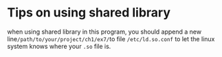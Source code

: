 # Tips on using shared library

when using shared library in this program, you should append a new line`/path/to/your/project/ch1/ex7/`to file `/etc/ld.so.conf` to let the linux system knows where your `.so` file is.